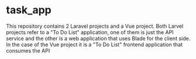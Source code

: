 # task_app

This repository contains 2 Laravel projects and a Vue project. Both Larvel projects refer to a "To Do List" application, one of them is just the API service and the other is a web application that uses Blade for the client side. In the case of the Vue project it is a "To Do List" frontend application that consumes the API

